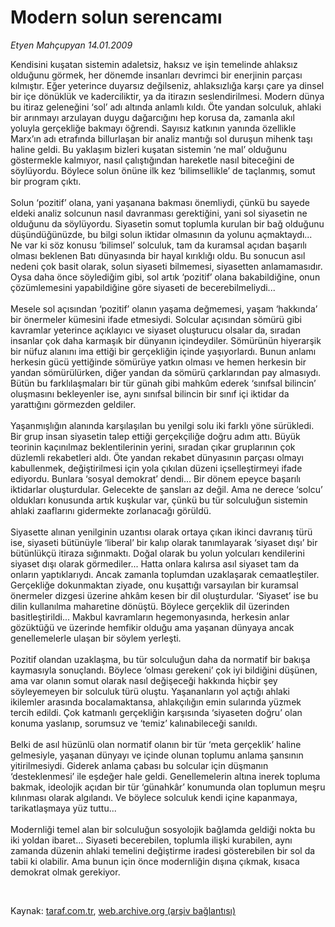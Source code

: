 # Modern solun serencamı

*Etyen Mahçupyan 14.01.2009*

<div class="taraf_structure_2col_1zq">
<div class="margen_n">



 <p>Kendisini kuşatan sistemin adaletsiz, haksız ve işin temelinde ahlaksız olduğunu görmek, her dönemde insanları devrimci bir enerjinin parçası kılmıştır. Eğer yeterince duyarsız değilseniz, ahlaksızlığa karşı çare ya dinsel bir içe dönüklük ve kaderciliktir, ya da itirazın seslendirilmesi. Modern dünya bu itiraz geleneğini ‘sol’ adı altında anlamlı kıldı. Öte yandan solculuk, ahlaki bir arınmayı arzulayan duygu dağarcığını hep korusa da, zamanla akıl yoluyla gerçekliğe bakmayı öğrendi. Sayısız katkının yanında özellikle Marx’ın adı etrafında billurlaşan bir analiz mantığı sol duruşun mihenk taşı haline geldi. Bu yaklaşım bizleri kuşatan sistemin ‘ne mal’ olduğunu göstermekle kalmıyor, nasıl çalıştığından hareketle nasıl biteceğini de söylüyordu. Böylece solun önüne ilk kez ‘bilimsellikle’ de taçlanmış, somut bir program çıktı. <br/><br/>Solun ‘pozitif’ olana, yani yaşanana bakması önemliydi, çünkü bu sayede eldeki analiz solcunun nasıl davranması gerektiğini, yani sol siyasetin ne olduğunu da söylüyordu. Siyasetin somut toplumla kurulan bir bağ olduğunu düşündüğünüzde, bu bilgi solun iktidar olmasının da yolunu açmaktaydı... Ne var ki söz konusu ‘bilimsel’ solculuk, tam da kuramsal açıdan başarılı olması beklenen Batı dünyasında bir hayal kırıklığı oldu. Bu sonucun asıl nedeni çok basit olarak, solun siyaseti bilmemesi, siyasetten anlamamasıdır. Oysa daha önce söylediğim gibi, sol artık ‘pozitif’ olana bakabildiğine, onun çözümlemesini yapabildiğine göre siyaseti de becerebilmeliydi... <br/><br/>Mesele sol açısından ‘pozitif’ olanın yaşama değmemesi, yaşam ‘hakkında’ bir önermeler kümesini ifade etmesiydi. Solcular açısından sömürü gibi kavramlar yeterince açıklayıcı ve siyaset oluşturucu olsalar da, sıradan insanlar çok daha karmaşık bir dünyanın içindeydiler. Sömürünün hiyerarşik bir nüfuz alanını ima ettiği bir gerçekliğin içinde yaşıyorlardı. Bunun anlamı herkesin gücü yettiğinde sömürüye yatkın olması ve hemen herkesin bir yandan sömürülürken, diğer yandan da sömürü çarklarından pay almasıydı. Bütün bu farklılaşmaları bir tür günah gibi mahkûm ederek ‘sınıfsal bilincin’ oluşmasını bekleyenler ise, aynı sınıfsal bilincin bir sınıf içi iktidar da yarattığını görmezden geldiler. <br/><br/>Yaşanmışlığın alanında karşılaşılan bu yenilgi solu iki farklı yöne sürükledi. Bir grup insan siyasetin talep ettiği gerçekçiliğe doğru adım attı. Büyük teorinin kaçınılmaz beklentilerinin yerini, sıradan çıkar gruplarının çok düzlemli rekabetleri aldı. Öte yandan rekabet dünyasının parçası olmayı kabullenmek, değiştirilmesi için yola çıkılan düzeni içselleştirmeyi ifade ediyordu. Bunlara ‘sosyal demokrat’ dendi... Bir dönem epeyce başarılı iktidarlar oluşturdular. Gelecekte de şansları az değil. Ama ne derece ‘solcu’ oldukları konusunda artık kuşkular var, çünkü bu tür solculuğun sistemin ahlaki zaaflarını gidermekte zorlanacağı görüldü. <br/><br/>Siyasette alınan yenilginin uzantısı olarak ortaya çıkan ikinci davranış türü ise, siyaseti bütünüyle ‘liberal’ bir kalıp olarak tanımlayarak ‘siyaset dışı’ bir bütünlükçü itiraza sığınmaktı. Doğal olarak bu yolun yolcuları kendilerini siyaset dışı olarak görmediler... Hatta onlara kalırsa asıl siyaset tam da onların yaptıklarıydı. Ancak zamanla toplumdan uzaklaşarak cemaatleştiler. Gerçekliğe dokunmaktan ziyade, onu kuşattığı varsayılan bir kuramsal önermeler dizgesi üzerine ahkâm kesen bir dil oluşturdular. ‘Siyaset’ ise bu dilin kullanılma maharetine dönüştü. Böylece gerçeklik dil üzerinden basitleştirildi... Makbul kavramların hegemonyasında, herkesin anlar gözüktüğü ve üzerinde hemfikir olduğu ama yaşanan dünyaya ancak genellemelerle ulaşan bir söylem yerleşti. <br/><br/>Pozitif olandan uzaklaşma, bu tür solculuğun daha da normatif bir bakışa kaymasıyla sonuçlandı. Böylece ‘olması gerekeni’ çok iyi bildiğini düşünen, ama var olanın somut olarak nasıl değişeceği hakkında hiçbir şey söyleyemeyen bir solculuk türü oluştu. Yaşananların yol açtığı ahlaki ikilemler arasında bocalamaktansa, ahlakçılığın emin sularında yüzmek tercih edildi. Çok katmanlı gerçekliğin karşısında ‘siyaseten doğru’ olan konuma yaslanıp, sorumsuz ve ‘temiz’ kalınabileceği sanıldı. <br/><br/>Belki de asıl hüzünlü olan normatif olanın bir tür ‘meta gerçeklik’ haline gelmesiyle, yaşanan dünyayı ve içinde olunan toplumu anlama şansının yitirilmesiydi. Giderek anlama çabası bu solcular için düşmanın ‘desteklenmesi’ ile eşdeğer hale geldi. Genellemelerin altına inerek topluma bakmak, ideolojik açıdan bir tür ‘günahkâr’ konumunda olan toplumun meşru kılınması olarak algılandı. Ve böylece solculuk kendi içine kapanmaya, tarikatlaşmaya yüz tuttu... <br/><br/>Modernliği temel alan bir solculuğun sosyolojik bağlamda geldiği nokta bu iki yoldan ibaret... Siyaseti becerebilen, toplumla ilişki kurabilen, aynı zamanda düzenin ahlaki temelini değiştirme iradesi gösterebilen bir sol da tabii ki olabilir. Ama bunun için önce modernliğin dışına çıkmak, kısaca demokrat olmak gerekiyor.</p>

<br/>


<div id="taraf_not">
</div>

</div>


</div>

Kaynak: [taraf.com.tr](http://taraf.com.tr:80/makale/3549.htm), [web.archive.org (arşiv bağlantısı)](http://web.archive.org/web/20090121195557/http://taraf.com.tr:80/makale/3549.htm)
